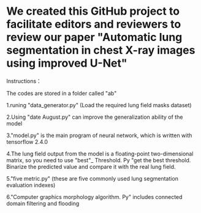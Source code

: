 # We created this GitHub project to facilitate editors and reviewers to review our paper "Automatic lung segmentation in chest X-ray images using improved U-Net"

Instructions：


The codes are stored in a folder called "ab"

1.runing "data_generator.py"  (Load the required lung field masks dataset)

2.Using "date August.py" can improve the generalization ability of the model

3."model.py" is the main program of neural network, which is written with tensorflow 2.4.0

4.The lung field output from the model is a floating-point two-dimensional matrix, so you need to use "best"_ Threshold. Py "get the best threshold. Binarize the predicted value and compare it with the real lung field.

5."five metric.py" (these are five commonly used lung segmentation evaluation indexes)

6."Computer graphics morphology algorithm. Py" includes connected domain filtering and flooding
